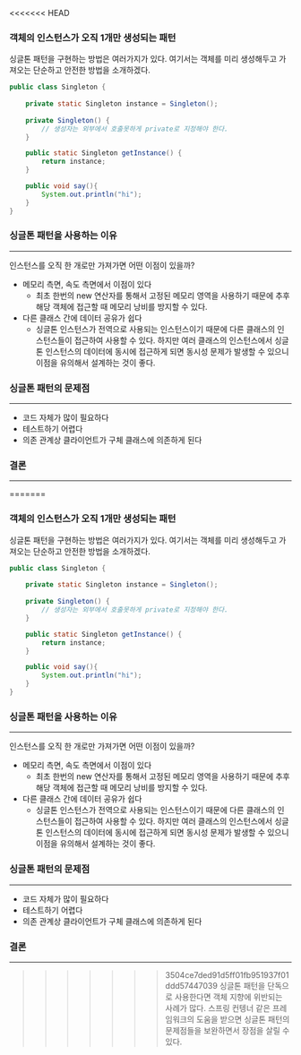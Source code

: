 <<<<<<< HEAD
### 객체의 인스턴스가 오직 1개만 생성되는 패턴

싱글톤 패턴을 구현하는 방법은 여러가지가 있다. 여기서는 객체를 미리 생성해두고 가져오는 단순하고 안전한 방법을 소개하겠다.
```java
public class Singleton {
    
    private static Singleton instance = Singleton();
    
    private Singleton() {
        // 생성자는 외부에서 호출못하게 private로 지정해야 한다.
    }

    public static Singleton getInstance() {
        return instance;
    }

    public void say(){
        System.out.println("hi");
    }
}
```

### 싱글톤 패턴을 사용하는 이유
---
인스턴스를 오직 한 개로만 가져가면 어떤 이점이 있을까?
- 메모리 측면, 속도 측면에서 이점이 있다
  - 최초 한번의 new 연산자를 통해서 고정된 메모리 영역을 사용하기 때문에 추후 해당 객체에 접근할 때 메모리 낭비를 방지할 수 있다.
- 다른 클래스 간에 데이터 공유가 쉽다
    - 싱글톤 인스턴스가 전역으로 사용되는 인스턴스이기 때문에 다른 클래스의 인스턴스들이 접근하여 사용할 수 있다. 하지만 여러 클래스의 인스턴스에서 싱글톤 인스턴스의 데이터에 동시에 접근하게 되면 동시성 문제가 발생할 수 있으니 이점을 유의해서 설계하는 것이 좋다.

### 싱글톤 패턴의 문제점
---
- 코드 자체가 많이 필요하다
- 테스트하기 어렵다
- 의존 관계상 클라이언트가 구체 클래스에 의존하게 된다

### 결론
---
=======
### 객체의 인스턴스가 오직 1개만 생성되는 패턴

싱글톤 패턴을 구현하는 방법은 여러가지가 있다. 여기서는 객체를 미리 생성해두고 가져오는 단순하고 안전한 방법을 소개하겠다.
```java
public class Singleton {
    
    private static Singleton instance = Singleton();
    
    private Singleton() {
        // 생성자는 외부에서 호출못하게 private로 지정해야 한다.
    }

    public static Singleton getInstance() {
        return instance;
    }

    public void say(){
        System.out.println("hi");
    }
}
```

### 싱글톤 패턴을 사용하는 이유
---
인스턴스를 오직 한 개로만 가져가면 어떤 이점이 있을까?
- 메모리 측면, 속도 측면에서 이점이 있다
  - 최초 한번의 new 연산자를 통해서 고정된 메모리 영역을 사용하기 때문에 추후 해당 객체에 접근할 때 메모리 낭비를 방지할 수 있다.
- 다른 클래스 간에 데이터 공유가 쉽다
    - 싱글톤 인스턴스가 전역으로 사용되는 인스턴스이기 때문에 다른 클래스의 인스턴스들이 접근하여 사용할 수 있다. 하지만 여러 클래스의 인스턴스에서 싱글톤 인스턴스의 데이터에 동시에 접근하게 되면 동시성 문제가 발생할 수 있으니 이점을 유의해서 설계하는 것이 좋다.

### 싱글톤 패턴의 문제점
---
- 코드 자체가 많이 필요하다
- 테스트하기 어렵다
- 의존 관계상 클라이언트가 구체 클래스에 의존하게 된다

### 결론
---
>>>>>>> 3504ce7ded91d5ff01fb951937f01ddd57447039
싱글톤 패턴을 단독으로 사용한다면 객체 지향에 위반되는 사례가 많다. 스프링 컨텡너 같은 프레임워크의 도움을 받으면 싱글톤 패턴의 문제점들을 보완하면서 장점을 살릴 수 있다.